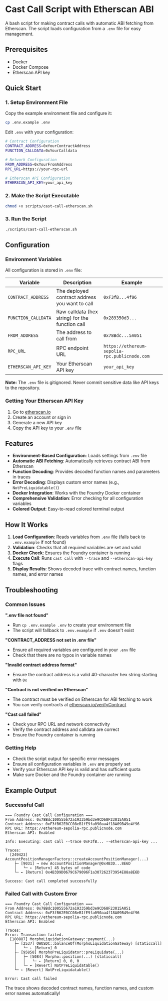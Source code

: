 # Cast Call Script with Etherscan ABI

A bash script for making contract calls with automatic ABI fetching from Etherscan. The script loads configuration from a `.env` file for easy management.

## Prerequisites

- Docker
- Docker Compose
- Etherscan API key

## Quick Start

### 1. Setup Environment File

Copy the example environment file and configure it:

```bash
cp .env.example .env
```

Edit `.env` with your configuration:

```bash
# Contract Configuration
CONTRACT_ADDRESS=0xYourContractAddress
FUNCTION_CALLDATA=0xYourCalldata

# Network Configuration
FROM_ADDRESS=0xYourFromAddress
RPC_URL=https://your-rpc-url

# Etherscan API Configuration
ETHERSCAN_API_KEY=your_api_key
```

### 2. Make the Script Executable

```bash
chmod +x scripts/cast-call-etherscan.sh
```

### 3. Run the Script

```bash
./scripts/cast-call-etherscan.sh
```

## Configuration

### Environment Variables

All configuration is stored in `.env` file:

| Variable | Description | Example |
|----------|-------------|---------|
| `CONTRACT_ADDRESS` | The deployed contract address you want to call | `0xF3fB...4f96` |
| `FUNCTION_CALLDATA` | Raw calldata (hex string) for the function call | `0x289350d3...` |
| `FROM_ADDRESS` | The address to call from | `0x78Bdc...5A051` |
| `RPC_URL` | RPC endpoint URL | `https://ethereum-sepolia-rpc.publicnode.com` |
| `ETHERSCAN_API_KEY` | Your Etherscan API key | `your_api_key` |

**Note:** The `.env` file is gitignored. Never commit sensitive data like API keys to the repository.

### Getting Your Etherscan API Key

1. Go to [etherscan.io](https://etherscan.io/apis)
2. Create an account or sign in
3. Generate a new API key
4. Copy the API key to your `.env` file

## Features

- **Environment-Based Configuration**: Loads settings from `.env` file
- **Automatic ABI Fetching**: Automatically retrieves contract ABI from Etherscan
- **Function Decoding**: Provides decoded function names and parameters in traces
- **Error Decoding**: Displays custom error names (e.g., `NotPreLiquidatable()`)
- **Docker Integration**: Works with the Foundry Docker container
- **Comprehensive Validation**: Error checking for all configuration variables
- **Colored Output**: Easy-to-read colored terminal output

## How It Works

1. **Load Configuration**: Reads variables from `.env` file (falls back to `.env.example` if not found)
2. **Validation**: Checks that all required variables are set and valid
3. **Docker Check**: Ensures the Foundry container is running
4. **Execute Call**: Runs `cast call` with `--trace` and `--etherscan-api-key` flags
5. **Display Results**: Shows decoded trace with contract names, function names, and error names

## Troubleshooting

### Common Issues

**".env file not found"**
- Run `cp .env.example .env` to create your environment file
- The script will fallback to `.env.example` if `.env` doesn't exist

**"CONTRACT_ADDRESS not set in .env file"**
- Ensure all required variables are configured in your `.env` file
- Check that there are no typos in variable names

**"Invalid contract address format"**
- Ensure the contract address is a valid 40-character hex string starting with `0x`

**"Contract is not verified on Etherscan"**
- The contract must be verified on Etherscan for ABI fetching to work
- You can verify contracts at [etherscan.io/verifyContract](https://etherscan.io/verifyContract)

**"Cast call failed"**
- Check your RPC URL and network connectivity
- Verify the contract address and calldata are correct
- Ensure the Foundry container is running

### Getting Help

- Check the script output for specific error messages
- Ensure all configuration variables in `.env` are properly set
- Verify your Etherscan API key is valid and has sufficient quota
- Make sure Docker and the Foundry container are running

## Example Output

### Successful Call

```
=== Foundry Cast Call Configuration ===
From Address: 0x78Bdc100555672a193359bd3e9CD68F23015A051
Contract Address: 0xF3fB62E0CC08eB1fE9fa090aa4f18A09B49e4f96
RPC URL: https://ethereum-sepolia-rpc.publicnode.com
Etherscan API: Enabled

Info: Executing: cast call --trace 0xF3fB... --etherscan-api-key ...

Traces:
  [249423] AccountPositionManagerFactory::createAccountPositionManager(...)
    ├─ [9031] → new AccountPositionManager@0x4B3D...8E6D
    │   └─ ← [Return] 45 bytes of code
    └─ ← [Return] 0x4B3D9D0679C679096F1a307262373954E88a8E6D

Success: Cast call completed successfully
```

### Failed Call with Custom Error

```
=== Foundry Cast Call Configuration ===
From Address: 0x78Bdc100555672a193359bd3e9CD68F23015A051
Contract Address: 0xF3fB62E0CC08eB1fE9fa090aa4f18A09B49e4f96
RPC URL: https://ethereum-sepolia-rpc.publicnode.com
Etherscan API: Enabled

Traces:
Error: Transaction failed.
  [180887] MorphoLiquidationGateway::payment(...)
    ├─ [2537] OWUSDC::balanceOf(MorphoLiquidationGateway) [staticcall]
    │   └─ ← [Return] 0
    ├─ [95858] MorphoPreLiquidator::preLiquidate(...)
    │   ├─ [5084] Morpho::position(...) [staticcall]
    │   │   └─ ← [Return] 0, 0, 0
    │   └─ ← [Revert] NotPreLiquidatable()
    └─ ← [Revert] NotPreLiquidatable()

Error: Cast call failed
```

The trace shows decoded contract names, function names, and custom error names automatically! 